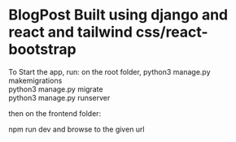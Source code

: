# BlogPost Built using django and react and tailwind css/react-bootstrap

To Start the app, run:
on the root folder,
python3 manage.py makemigrations  
python3 manage.py migrate   
python3 manage.py runserver   

then on the frontend folder:

npm run dev
and browse to the given url 

